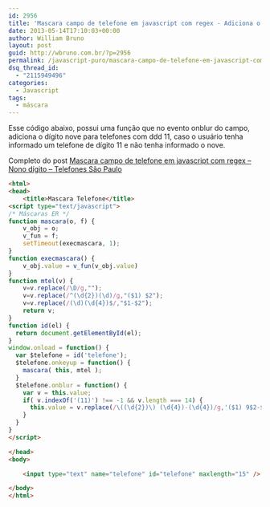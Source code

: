 ```yaml
---
id: 2956
title: 'Mascara campo de telefone em javascript com regex - Adiciona o nove para telefones de são paulo'
date: 2013-05-14T17:10:03+00:00
author: William Bruno
layout: post
guid: http://wbruno.com.br/?p=2956
permalink: /javascript-puro/mascara-campo-de-telefone-em-javascript-com-regex-adiciona-o-nove-para-telefones-de-sao-paulo/
dsq_thread_id:
  - "2115949496"
categories:
  - Javascript
tags:
  - máscara
---
```

Esse código abaixo, possui uma função que no evento onblur do campo, adiciona o dígito nove para telefones com ddd 11, caso o usuário tenha informado um telefone de dígito 11 e não tenha informado o nove.

Completo do post [Mascara campo de telefone em javascript com regex – Nono dígito – Telefones São Paulo](https://wbruno.com.br/expressao-regular/mascara-campo-de-telefone-em-javascript-com-regex-nono-digito-telefones-sao-paulo/)

<!--more-->

``` html
<html>
<head>
    <title>Mascara Telefone</title>
<script type="text/javascript">
/* Máscaras ER */
function mascara(o, f) {
    v_obj = o;
    v_fun = f;
    setTimeout(execmascara, 1);
}
function execmascara() {
    v_obj.value = v_fun(v_obj.value)
}
function mtel(v) {
    v=v.replace(/\D/g,"");
    v=v.replace(/^(\d{2})(\d)/g,"($1) $2");
    v=v.replace(/(\d)(\d{4})$/,"$1-$2");
    return v;
}
function id(el) {
  return document.getElementById(el);
}
window.onload = function() {
  var $telefone = id('telefone');
  $telefone.onkeyup = function() {
    mascara( this, mtel );
  }
  $telefone.onblur = function() {
    var v = this.value;
    if( v.indexOf('(11)') !== -1 && v.length === 14) {
      this.value = v.replace(/\((\d{2})\) (\d{4})-(\d{4})/g,'($1) 9$2-$3');
    }
  }
}
</script>

</head>
<body>

    <input type="text" name="telefone" id="telefone" maxlength="15" />

</body>
</html>
```
